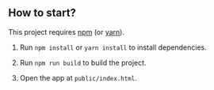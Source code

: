 How to start?
--------------

This project requires [npm](https://www.npmjs.com/) (or [yarn](https://yarnpkg.com/)).

1.	Run `npm install` or `yarn install` to install dependencies.

2.	Run `npm run build` to build the project.

3.  Open the app at `public/index.html`.

